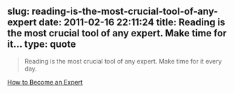 slug: reading-is-the-most-crucial-tool-of-any-expert
date: 2011-02-16 22:11:24
title: Reading is the most crucial tool of any expert. Make time for it...
type: quote
---

> Reading is the most crucial tool of any expert. Make time for it every day.

[How to Become an Expert](http://artequalswork.com/posts/how-to-become-an-expert.php)
